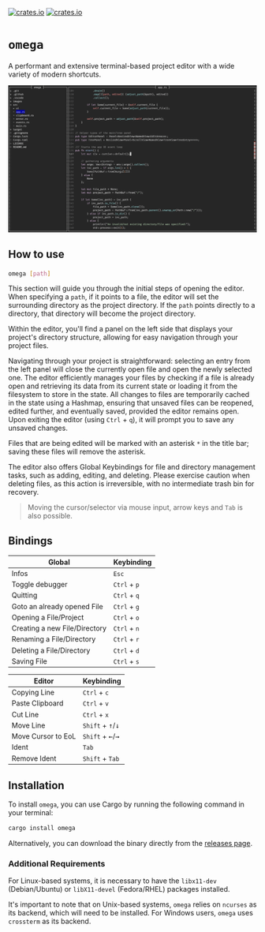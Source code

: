 [![crates.io](https://img.shields.io/crates/v/omega.svg)](https://crates.io/crates/omega)
[![crates.io](https://img.shields.io/crates/d/omega.svg)](https://crates.io/crates/omega)

# `omega`

A performant and extensive terminal-based project editor with a wide variety of modern shortcuts.

<img src="images/screenshot.png" width="650"/>

## How to use

```bash
omega [path]
```
This section will guide you through the initial steps of opening the editor. When specifying a `path`, if it points to a file, the editor will set the surrounding directory as the project directory. If the `path` points directly to a directory, that directory will become the project directory.

Within the editor, you'll find a panel on the left side that displays your project's directory structure, allowing for easy navigation through your project files.

Navigating through your project is straightforward: selecting an entry from the left panel will close the currently open file and open the newly selected one. The editor efficiently manages your files by checking if a file is already open and retrieving its data from its current state or loading it from the filesystem to store in the state. All changes to files are temporarily cached in the state using a Hashmap, ensuring that unsaved files can be reopened, edited further, and eventually saved, provided the editor remains open. Upon exiting the editor (using `Ctrl` + `q`), it will prompt you to save any unsaved changes.

Files that are being edited will be marked with an asterisk `*` in the title bar; saving these files will remove the asterisk.

The editor also offers Global Keybindings for file and directory management tasks, such as adding, editing, and deleting. Please exercise caution when deleting files, as this action is irreversible, with no intermediate trash bin for recovery.

> Moving the cursor/selector via mouse input, arrow keys and `Tab` is also possible.

## Bindings

| Global                        | Keybinding   |
| ----------------------------- | ------------ |
| Infos                         | `Esc`        |
| Toggle debugger               | `Ctrl` + `p` |
| Quitting                      | `Ctrl` + `q` |
| Goto an already opened File   | `Ctrl` + `g` |
| Opening a File/Project        | `Ctrl` + `o` |
| Creating a new File/Directory | `Ctrl` + `n` |
| Renaming a File/Directory     | `Ctrl` + `r` |
| Deleting a File/Directory     | `Ctrl` + `d` |
| Saving File                   | `Ctrl` + `s` |

| Editor             | Keybinding                                    |
| ------------------ | --------------------------------------------- |
| Copying Line       | `Ctrl` + `c`                                  |
| Paste Clipboard    | `Ctrl` + `v`                                  |
| Cut Line           | `Ctrl` + `x`                                  |
| Move Line          | `Shift` + <kbd>&uarr;</kbd>/<kbd>&darr;</kbd> |
| Move Cursor to EoL | `Shift` + <kbd>&larr;</kbd>/<kbd>&rarr;</kbd> |
| Ident              | `Tab`                                         |
| Remove Ident       | `Shift` + `Tab`                               |

## Installation

To install `omega`, you can use Cargo by running the following command in your terminal:

```bash
cargo install omega
```
Alternatively, you can download the binary directly from the [releases page](https://github.com/nwrenger/omega/releases/latest).

### Additional Requirements

For Linux-based systems, it is necessary to have the `libx11-dev` (Debian/Ubuntu) or `libX11-devel` (Fedora/RHEL) packages installed.

It's important to note that on Unix-based systems, `omega` relies on `ncurses` as its backend, which will need to be installed. For Windows users, `omega` uses `crossterm` as its backend.
